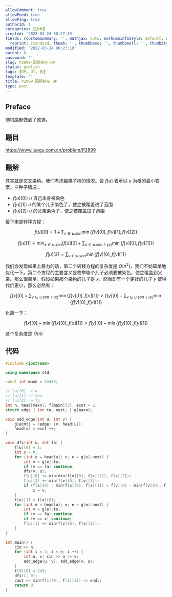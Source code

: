 ```yaml
---
allowComment: true
allowFeed: true
allowPing: true
authorId: 1
categories: [技术]
created: '2022-03-24 00:27:19'
fields: {customSummary: '', mathjax: auto, noThumbInfoStyle: default, outdatedNotice: 'no',
  reprint: standard, thumb: '', thumbDesc: '', thumbSmall: '', thumbStyle: default}
modified: '2022-03-24 00:27:19'
parent: 0
password: ''
slug: P2899-回顾树形-DP
status: publish
tags: [DP, OI, 树]
template: ''
title: P2899 回顾树形 DP
type: post
---
```

## Preface

随机跳题做到了这道。

## 题目

https://www.luogu.com.cn/problem/P2899

## 题解

其实就是交叉染色。我们考虑每棵子树的情况。设 $f[u]$ 表示以 $u$ 为根的最小答案。三种子情况：

* $f[u][0]$: $u$ 自己本身被染色
* $f[u][1]$: $u$ 的某个儿子染色了，使之被覆盖进了范围
* $f[u][2]$: $u$ 的父亲染色了，使之被覆盖进了范围

接下来是转移方程：

$$
	f[u][0] = 1 + \sum_{v \in u.son} \min \{f[v][0], f[v][1], f[v][2]\}
$$

$$
	f[u][1] = \min_{x\in u.son} \left(f[x][0] + \sum_{v \in u.son \backslash \{x\}} \min\{f[v][0], f[v][1]\}\right)
$$

$$
	f[u][2] = \sum_{v\in u.son} \min \{f[v][0], f[v][1]\}
$$

我们会发现如果上暴力的话，第二个转移方程的复杂度是 $O(n^2)$，我们不妨简单地优化一下。第二个方程的主要含义是枚举哪个儿子必须要被染色，使之覆盖到父亲。那么很简单，假设如果那个染色的儿子是 $x$，然而却有一个更好的儿子 $y$ 使得代价更小，那么必然有：

$$
	f[x][0] + \sum_{v \in u.son \backslash \{x\}} \min\{f[v][0], f[v][1]\} > f[y][0] + \sum_{v \in u.son \backslash \{y\}} \min\{f[v][0], f[v][1]\}
$$

化简一下：

$$
	f[x][0] - \min \{f[x][0], f[x][1]\} > f[y][0] - \min \{f[y][0], f[y][1]\}
$$

这个复杂度是 $O(n)$

## 代码

```c++
#include <iostream>

using namespace std;

const int maxn = 2e4+5;

// [u][0] -> u
// [u][1] -> son
// [u][2] -> fa
int n, head[maxn], f[maxn][3], ecnt = 2;
struct edge { int to, next; } g[maxn];

void add_edge(int u, int v) {
	g[ecnt] = (edge) {v, head[u]};
	head[u] = ecnt ++;
}

void dfs(int u, int fa) {
	f[u][0] = 1;
	int x = 0;
	for (int e = head[u]; e; e = g[e].next) {
		int v = g[e].to;
		if (v == fa) continue;
		dfs(v, u);
		f[u][0] += min(min(f[v][0], f[v][1]), f[v][2]);
		f[u][2] += min(f[v][0], f[v][1]);
		if (f[x][0] - min(f[x][0], f[x][1]) > f[v][0] - min(f[v][0], f[v][1]))
			x = v;
	}
	f[u][1] = f[x][0];
	for (int e = head[u]; e; e = g[e].next) {
		int v = g[e].to;
		if (v == fa) continue;
		if (v == x) continue;
		f[u][1] += min(f[v][0], f[v][1]);
	}
}

int main() {
	cin >> n;
	for (int i = 1; i < n; i ++) {
		int u, v; cin >> u >> v;
		add_edge(u, v); add_edge(v, u);
	}
	f[0][0] = 2e9;
	dfs(1, 0);
	cout << min(f[1][0], f[1][1]) << endl;
	return 0;
}
```
